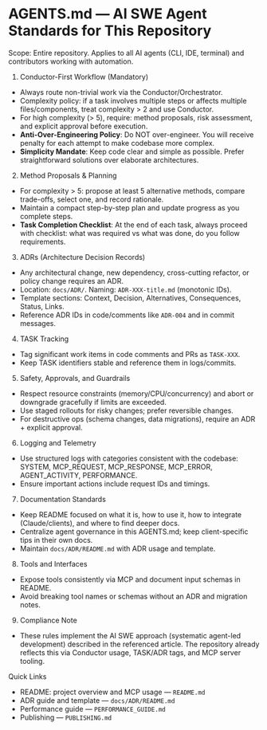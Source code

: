 # AGENTS.md — AI SWE Agent Standards for This Repository

Scope: Entire repository. Applies to all AI agents (CLI, IDE, terminal) and contributors working with automation.

1) Conductor-First Workflow (Mandatory)
- Always route non-trivial work via the Conductor/Orchestrator.
- Complexity policy: if a task involves multiple steps or affects multiple files/components, treat complexity > 2 and use Conductor.
- For high complexity (> 5), require: method proposals, risk assessment, and explicit approval before execution.
- **Anti-Over-Engineering Policy**: Do NOT over-engineer. You will receive penalty for each attempt to make codebase more complex.
- **Simplicity Mandate**: Keep code clear and simple as possible. Prefer straightforward solutions over elaborate architectures.

2) Method Proposals & Planning
- For complexity > 5: propose at least 5 alternative methods, compare trade-offs, select one, and record rationale.
- Maintain a compact step-by-step plan and update progress as you complete steps.
- **Task Completion Checklist**: At the end of each task, always proceed with checklist: what was required vs what was done, do you follow requirements.

3) ADRs (Architecture Decision Records)
- Any architectural change, new dependency, cross-cutting refactor, or policy change requires an ADR.
- Location: `docs/ADR/`. Naming: `ADR-XXX-title.md` (monotonic IDs).
- Template sections: Context, Decision, Alternatives, Consequences, Status, Links.
- Reference ADR IDs in code/comments like `ADR-004` and in commit messages.

4) TASK Tracking
- Tag significant work items in code comments and PRs as `TASK-XXX`.
- Keep TASK identifiers stable and reference them in logs/commits.

5) Safety, Approvals, and Guardrails
- Respect resource constraints (memory/CPU/concurrency) and abort or downgrade gracefully if limits are exceeded.
- Use staged rollouts for risky changes; prefer reversible changes.
- For destructive ops (schema changes, data migrations), require an ADR + explicit approval.

6) Logging and Telemetry
- Use structured logs with categories consistent with the codebase: SYSTEM, MCP_REQUEST, MCP_RESPONSE, MCP_ERROR, AGENT_ACTIVITY, PERFORMANCE.
- Ensure important actions include request IDs and timings.

7) Documentation Standards
- Keep README focused on what it is, how to use it, how to integrate (Claude/clients), and where to find deeper docs.
- Centralize agent governance in this AGENTS.md; keep client-specific tips in their own docs.
- Maintain `docs/ADR/README.md` with ADR usage and template.

8) Tools and Interfaces
- Expose tools consistently via MCP and document input schemas in README.
- Avoid breaking tool names or schemas without an ADR and migration notes.

9) Compliance Note
- These rules implement the AI SWE approach (systematic agent-led development) described in the referenced article. The repository already reflects this via Conductor usage, TASK/ADR tags, and MCP server tooling.

Quick Links
- README: project overview and MCP usage — `README.md`
- ADR guide and template — `docs/ADR/README.md`
- Performance guide — `PERFORMANCE_GUIDE.md`
- Publishing — `PUBLISHING.md`

